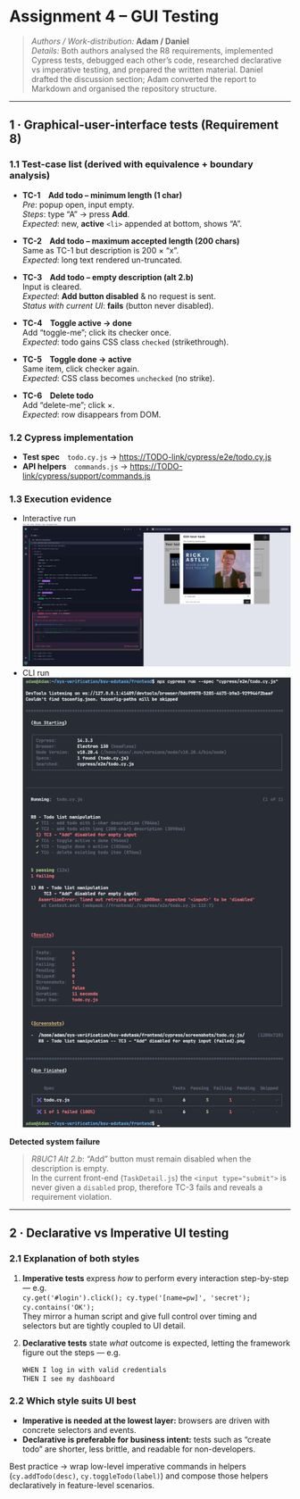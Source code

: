 # Assignment 4 – GUI Testing

> *Authors / Work-distribution:* **Adam / Daniel**  
> *Details:* Both authors analysed the R8 requirements, implemented Cypress tests, debugged each
> other’s code, researched declarative vs imperative testing, and prepared the written material.
> Daniel drafted the discussion section; Adam converted the report to Markdown and organised the
> repository structure. 

---

## 1 · Graphical-user-interface tests (Requirement 8)

### 1.1 Test-case list (derived with equivalence + boundary analysis)

* **TC-1 Add todo – minimum length (1 char)**  
  *Pre*: popup open, input empty.  
  *Steps*: type “A” → press **Add**.  
  *Expected*: new, **active** `<li>` appended at bottom, shows “A”.

* **TC-2 Add todo – maximum accepted length (200 chars)**  
  Same as TC-1 but description is 200 × “x”.  
  *Expected*: long text rendered un-truncated.

* **TC-3 Add todo – empty description (alt 2.b)**  
  Input is cleared.  
  *Expected*: **Add button disabled** & no request is sent.<br>
  *Status with current UI*: **fails** (button never disabled).

* **TC-4 Toggle active → done**  
  Add “toggle-me”; click its checker once.  
  *Expected*: todo gains CSS class `checked` (strikethrough).

* **TC-5 Toggle done → active**  
  Same item, click checker again.  
  *Expected*: CSS class becomes `unchecked` (no strike).

* **TC-6 Delete todo**  
  Add “delete-me”; click ×.  
  *Expected*: row disappears from DOM.

### 1.2 Cypress implementation

* **Test spec** `todo.cy.js` → <https://TODO-link/cypress/e2e/todo.cy.js>  
* **API helpers** `commands.js` → <https://TODO-link/cypress/support/commands.js>  

### 1.3 Execution evidence

* Interactive run ![open runner](./frontend/cypress/screenshots/npx%20cypress%20open.png)
* CLI run ![headless](./frontend/cypress/screenshots/npx%20cypress%20run.png)

**Detected system failure**

> *R8UC1 Alt 2.b*: “Add” button must remain disabled when the description is empty.  
> In the current front-end (`TaskDetail.js`) the `<input type="submit">` is never given a `disabled` prop, therefore TC-3 fails and reveals a requirement violation.

---

## 2 · Declarative vs Imperative UI testing

### 2.1 Explanation of both styles

1. **Imperative tests** express *how* to perform every interaction step-by-step — e.g.  
   `cy.get('#login').click(); cy.type('[name=pw]', 'secret'); cy.contains('OK');`  
   They mirror a human script and give full control over timing and selectors but are tightly coupled to UI detail.

2. **Declarative tests** state *what* outcome is expected, letting the framework figure out the steps — e.g.  
   ```gherkin
   WHEN I log in with valid credentials
   THEN I see my dashboard

### 2.2 Which style suits UI best

* **Imperative is needed at the lowest layer:** browsers are driven with concrete selectors and events.
* **Declarative is preferable for business intent:** tests such as “create todo” are shorter, less brittle, and readable for non-developers.

Best practice → wrap low-level imperative commands in helpers (`cy.addTodo(desc)`, `cy.toggleTodo(label)`) and compose those helpers declaratively in feature-level scenarios.

